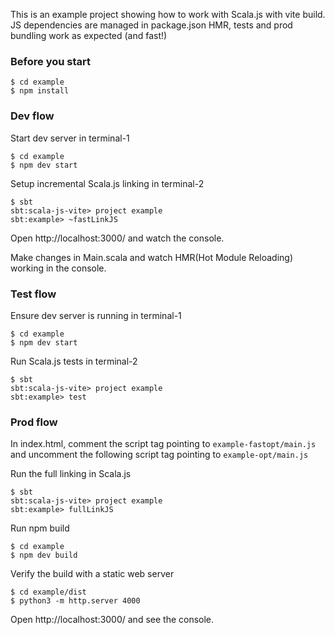 This is an example project showing how to work with Scala.js with vite build. 
JS dependencies are managed in package.json
HMR, tests and prod bundling work as expected (and fast!)

### Before you start
```
$ cd example
$ npm install
```

### Dev flow

Start dev server in terminal-1
```
$ cd example
$ npm dev start
```

Setup incremental Scala.js linking in terminal-2
```
$ sbt
sbt:scala-js-vite> project example
sbt:example> ~fastLinkJS
```

Open http://localhost:3000/ and watch the console. 

Make changes in Main.scala and watch HMR(Hot Module Reloading) working in the console.

### Test flow

Ensure dev server is running in terminal-1
```
$ cd example
$ npm dev start
```

Run Scala.js tests in terminal-2
```
$ sbt
sbt:scala-js-vite> project example
sbt:example> test
```

### Prod flow

In index.html, comment the script tag pointing to `example-fastopt/main.js` 
and uncomment the following script tag pointing to `example-opt/main.js`

Run the full linking in Scala.js
```
$ sbt
sbt:scala-js-vite> project example
sbt:example> fullLinkJS
```

Run npm build
```
$ cd example
$ npm dev build
```

Verify the build with a static web server
```
$ cd example/dist
$ python3 -m http.server 4000
```

Open http://localhost:3000/ and see the console.
